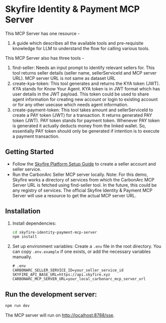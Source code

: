 # Skyfire Identity & Payment MCP Server

This MCP Server has one resource - 
1. A guide which describes all the available tools and pre-requisite knowledge for LLM to understand the flow for calling various tools.

This MCP Server also has three tools - 
1. find-seller: Needs an input prompt to identify relevant sellers for. This tool returns seller details (seller name, sellerServiceId and MCP server URL). MCP server URL is not same as dataset URL
2. create-kya-token: This tool generates and returns the KYA token (JWT). KYA stands for Know Your Agent. KYA token is in JWT format which has user details in the JWT payload. This token could be used to share agent information for creating new account or login to existing account or for any other usecase which needs agent information.
3. create-payment-token: This tool takes amount and sellerServiceId to create a PAY token (JWT) for a transaction. It returns generated PAY token (JWT). PAY token stands for payment token. Whenever PAY token is generated it actually deducts money from the linked wallet. So, essentially PAY token should only be generated if intention is to execute a payment transaction.

## Getting Started

- Follow the [Skyfire Platform Setup Guide](https://docs.skyfire.xyz/docs/introduction) to create a seller account and seller service.
- Run the CarbonArc Seller MCP server locally. 
Note: 
For this demo, Skyfire works a directory of services from which the CarbonArc MCP Server URL is fetched using find-seller tool. In the future, this could be any registry of services. The official Skyfire Identity & Payment MCP Server will use a resource to get the actual MCP server URL.

## Installation

1.  Install dependencies:
    ```bash
    cd skyfire-identity-payment-mcp-server
    npm install
    ```
2.  Set up environment variables:
    Create a `.env` file in the root directory. You can copy `.env.example` if one exists, or add the necessary variables manually.

    ```
    # .env
    CARBONARC_SELLER_SERVICE_ID=your_seller_service_id
    SKYFIRE_API_BASE_URL=https://api.skyfire.xyz
    CARBONARC_MCP_SERVER_URL=your_local_carbonarc_mcp_server_url
    ```

## Run the development server:

```bash
npm run dev
```

The MCP server will run on [http://localhost:8788/sse](http://localhost:8788/sse).